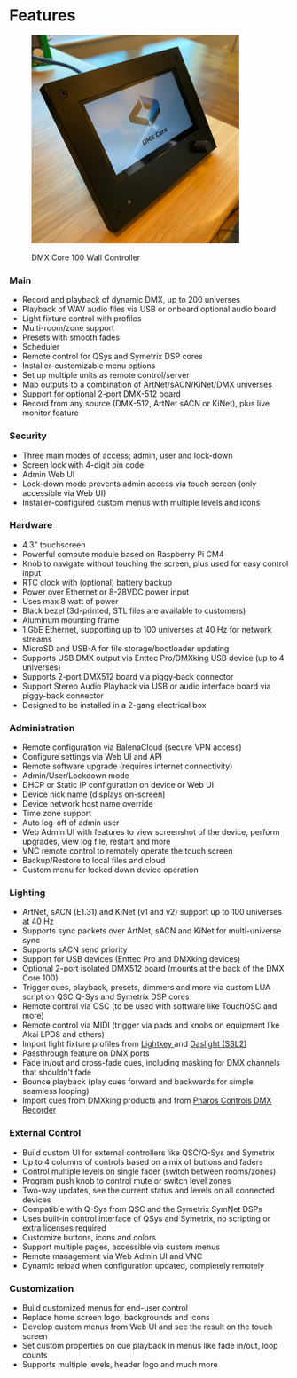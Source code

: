 # Features

<figure><img src="../.gitbook/assets/IMG_1855_1800x1800.jpg" alt="" width="375"><figcaption><p>DMX Core 100 Wall Controller</p></figcaption></figure>

### Main

* Record and playback of dynamic DMX, up to 200 universes
* Playback of WAV audio files via USB or onboard optional audio board
* Light fixture control with profiles
* Multi-room/zone support
* Presets with smooth fades
* Scheduler
* Remote control for QSys and Symetrix DSP cores
* Installer-customizable menu options
* Set up multiple units as remote control/server
* Map outputs to a combination of ArtNet/sACN/KiNet/DMX universes
* Support for optional 2-port DMX-512 board
* Record from any source (DMX-512, ArtNet sACN or KiNet), plus live monitor feature

### Security

* Three main modes of access; admin, user and lock-down
* Screen lock with 4-digit pin code
* Admin Web UI
* Lock-down mode prevents admin access via touch screen (only accessible via Web UI)
* Installer-configured custom menus with multiple levels and icons

### Hardware

* 4.3" touchscreen
* Powerful compute module based on Raspberry Pi CM4
* Knob to navigate without touching the screen, plus used for easy control input
* RTC clock with (optional) battery backup
* Power over Ethernet or 8-28VDC power input
* Uses max 8 watt of power
* Black bezel (3d-printed, STL files are available to customers)
* Aluminum mounting frame
* 1 GbE Ethernet, supporting up to 100 universes at 40 Hz for network streams
* MicroSD and USB-A for file storage/bootloader updating
* Supports USB DMX output via Enttec Pro/DMXking USB device (up to 4 universes)
* Supports 2-port DMX512 board via piggy-back connector
* Support Stereo Audio Playback via USB or audio interface board via piggy-back connector
* Designed to be installed in a 2-gang electrical box

### Administration

* Remote configuration via BalenaCloud (secure VPN access)
* Configure settings via Web UI and API
* Remote software upgrade (requires internet connectivity)
* Admin/User/Lockdown mode
* DHCP or Static IP configuration on device or Web UI
* Device nick name (displays on-screen)
* Device network host name override
* Time zone support
* Auto log-off of admin user
* Web Admin UI with features to view screenshot of the device, perform upgrades, view log file, restart and more
* VNC remote control to remotely operate the touch screen
* Backup/Restore to local files and cloud
* Custom menu for locked down device operation

### Lighting

* ArtNet, sACN (E1.31) and KiNet (v1 and v2) support up to 100 universes at 40 Hz
* Supports sync packets over ArtNet, sACN and KiNet for multi-universe sync
* Supports sACN send priority
* Support for USB devices (Enttec Pro and DMXking devices)
* Optional 2-port isolated DMX512 board (mounts at the back of the DMX Core 100)
* Trigger cues, playback, presets, dimmers and more via custom LUA script on QSC Q-Sys and Symetrix DSP cores
* Remote control via OSC (to be used with software like TouchOSC and more)
* Remote control via MIDI (trigger via pads and knobs on equipment like Akai LPD8 and others)
* Import light fixture profiles from [Lightkey ](https://www.lightkeyapp.com/en/fixtures)and [Daslight (SSL2)](https://store.daslight.com/en/ssl)
* Passthrough feature on DMX ports
* Fade in/out and cross-fade cues, including masking for DMX channels that shouldn't fade
* Bounce playback (play cues forward and backwards for simple seamless looping)
* Import cues from DMXking products and from [Pharos Controls DMX Recorder](https://www.pharoscontrols.com/support/designer/software-downloads/#dmx-record)

### External Control

* Build custom UI for external controllers like QSC/Q-Sys and Symetrix
* Up to 4 columns of controls based on a mix of buttons and faders
* Control multiple levels on single fader (switch between rooms/zones)
* Program push knob to control mute or switch level zones
* Two-way updates, see the current status and levels on all connected devices
* Compatible with Q-Sys from QSC and the Symetrix SymNet DSPs
* Uses built-in control interface of QSys and Symetrix, no scripting or extra licenses required
* Customize buttons, icons and colors
* Support multiple pages, accessible via custom menus
* Remote management via Web Admin UI and VNC
* Dynamic reload when configuration updated, completely remotely

### Customization

* Build customized menus for end-user control
* Replace home screen logo, backgrounds and icons
* Develop custom menus from Web UI and see the result on the touch screen
* Set custom properties on cue playback in menus like fade in/out, loop counts
* Supports multiple levels, header logo and much more

